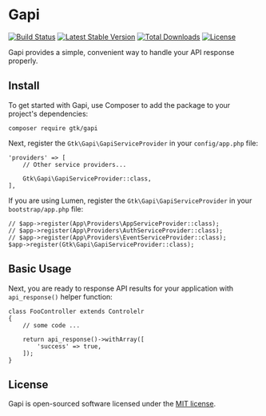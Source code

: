 # Gapi

[![Build Status](https://travis-ci.org/gtkvn/gapi.svg?branch=v0.1.0)](https://travis-ci.org/gtkvn/gapi)
[![Latest Stable Version](https://poser.pugx.org/gtk/gapi/v/stable)](https://packagist.org/packages/gtk/gapi)
[![Total Downloads](https://poser.pugx.org/gtk/gapi/downloads)](https://packagist.org/packages/gtk/gapi)
[![License](https://poser.pugx.org/gtk/gapi/license)](https://packagist.org/packages/gtk/gapi)

Gapi provides a simple, convenient way to handle your API response properly.

## Install

To get started with Gapi, use Composer to add the package to your project's dependencies:

    composer require gtk/gapi

Next, register the `Gtk\Gapi\GapiServiceProvider` in your `config/app.php` file:

    'providers' => [
        // Other service providers...

        Gtk\Gapi\GapiServiceProvider::class,
    ],

If you are using Lumen, register the `Gtk\Gapi\GapiServiceProvider` in your `bootstrap/app.php` file:

    // $app->register(App\Providers\AppServiceProvider::class);
    // $app->register(App\Providers\AuthServiceProvider::class);
    // $app->register(App\Providers\EventServiceProvider::class);
    $app->register(Gtk\Gapi\GapiServiceProvider::class);
    
## Basic Usage

Next, you are ready to response API results for your application with `api_response()` helper function:

    class FooController extends Controlelr
    {
        // some code ...

        return api_response()->withArray([
            'success' => true,
        ]);
    }

## License

Gapi is open-sourced software licensed under the [MIT license](http://opensource.org/licenses/MIT).
